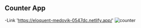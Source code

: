    ## Counter App

   -Link 'https://eloquent-medovik-0547dc.netlify.app/'
 ![counter](https://user-images.githubusercontent.com/87072168/233074861-779a1144-a87a-4f14-bd92-859208b8fb2a.JPG)
